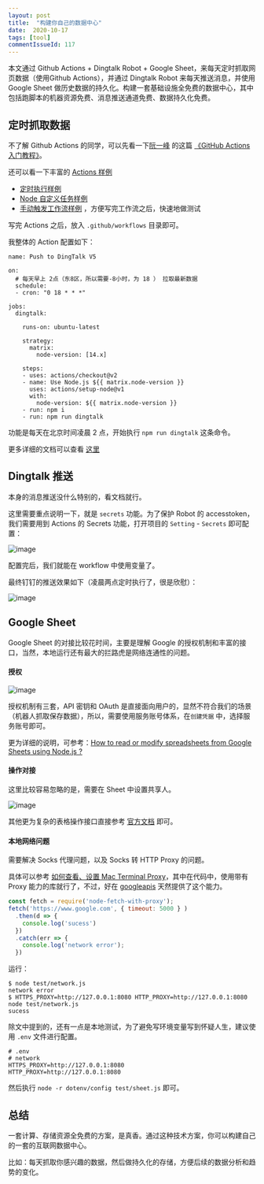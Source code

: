 ```yaml
---
layout: post
title:  "构建你自己的数据中心"
date:  2020-10-17
tags: [tool]
commentIssueId: 117
---
```




本文通过 Github Actions + Dingtalk Robot + Google Sheet，来每天定时抓取网页数据（使用Github Actions），并通过 Dingtalk Robot 来每天推送消息，并使用 Google Sheet 做历史数据的持久化。构建一套基础设施全免费的数据中心，其中包括跑脚本的机器资源免费、消息推送通道免费、数据持久化免费。



## 定时抓取数据

不了解 Github Actions 的同学，可以先看一下[阮一峰](http://www.ruanyifeng.com/) 的这篇 [《GitHub Actions 入门教程》](http://www.ruanyifeng.com/blog/2019/09/getting-started-with-github-actions.html)。

还可以看一下丰富的 [Actions 样例](https://github.com/zhoukekestar/sz-real-estate-actions/actions/new)

* [定时执行样例](https://github.com/actions/starter-workflows/blob/08ff79c7b930315861d16bed4903ddd90bf7c05c/automation/stale.yml)
* [Node 自定义任务样例](https://github.com/actions/starter-workflows/blob/08ff79c7b930315861d16bed4903ddd90bf7c05c/ci/node.js.yml)
* [手动触发工作流样例](https://github.com/actions/starter-workflows/blob/08ff79c7b930315861d16bed4903ddd90bf7c05c/automation/manual.yml) ，方便写完工作流之后，快速地做测试

写完 Actions 之后，放入 `.github/workflows` 目录即可。

我整体的 Action 配置如下：

```
name: Push to DingTalk V5

on:
  # 每天早上 2点（东8区，所以需要-8小时，为 18 ） 拉取最新数据
  schedule:
  - cron: "0 18 * * *"

jobs:
  dingtalk:

    runs-on: ubuntu-latest

    strategy:
      matrix:
        node-version: [14.x]

    steps:
    - uses: actions/checkout@v2
    - name: Use Node.js ${{ matrix.node-version }}
      uses: actions/setup-node@v1
      with:
        node-version: ${{ matrix.node-version }}
    - run: npm i
    - run: npm run dingtalk
```

功能是每天在北京时间凌晨 2 点，开始执行 `npm run dingtalk` 这条命令。

更多详细的文档可以查看 [这里](https://github.com/features/actions)



## Dingtalk 推送

本身的消息推送没什么特别的，看文档就行。

这里需要重点说明一下，就是 `secrets` 功能。为了保护 Robot 的 accesstoken，我们需要用到 Actions 的 Secrets 功能，打开项目的 `Setting` - `Secrets` 即可配置：

![image](https://user-images.githubusercontent.com/7157346/96334407-274cf280-10a3-11eb-8e69-b81c5dc8d4a6.png)



配置完后，我们就能在 workflow 中使用变量了。

最终钉钉的推送效果如下（凌晨两点定时执行了，很是欣慰）：

![image](https://user-images.githubusercontent.com/7157346/96334534-1f418280-10a4-11eb-887e-b9502961b32b.png)



## Google Sheet

Google Sheet 的对接比较花时间，主要是理解 Google 的授权机制和丰富的接口，当然，本地运行还有最大的拦路虎是网络连通性的问题。



#### 授权

![image](https://user-images.githubusercontent.com/7157346/96334582-7b0c0b80-10a4-11eb-9727-a9cba6bd3a6c.png)



授权机制有三套，API 密钥和 OAuth 是直接面向用户的，显然不符合我们的场景（机器人抓取保存数据），所以，需要使用服务账号体系，在`创建凭据` 中，选择服务账号即可。

更为详细的说明，可参考：[How to read or modify spreadsheets from Google Sheets using Node.js ?](https://codingfundas.com/how-to-read-edit-google-sheets-using-node-js/index.html)



#### 操作对接

这里比较容易忽略的是，需要在 Sheet 中设置共享人。

![image](https://user-images.githubusercontent.com/7157346/96334654-ee158200-10a4-11eb-97c8-cfc28a001c84.png)



其他更为复杂的表格操作接口直接参考 [官方文档](https://developers.google.com/sheets/api/quickstart/nodejs) 即可。



#### 本地网络问题

需要解决 Socks 代理问题，以及 Socks 转 HTTP Proxy 的问题。

具体可以参考 [如何查看、设置 Mac Terminal Proxy](https://zhoukekestar.github.io/notes/2020/10/03/mac-proxy.html)，其中在代码中，使用带有 Proxy 能力的库就行了，不过，好在 [googleapis](https://www.npmjs.com/package/googleapis/v/61.0.0#using-a-proxy) 天然提供了这个能力。

```js
const fetch = require('node-fetch-with-proxy');
fetch('https://www.google.com', { timeout: 5000 } )
  .then(d => {
    console.log('sucess')
  })
  .catch(err => {
    console.log('network error');
  })
```

运行：

```
$ node test/network.js
network error
$ HTTPS_PROXY=http://127.0.0.1:8080 HTTP_PROXY=http://127.0.0.1:8080 node test/network.js
sucess
```



除文中提到的，还有一点是本地测试，为了避免写环境变量写到怀疑人生，建议使用 `.env` 文件进行配置。

```
# .env
# network
HTTPS_PROXY=http://127.0.0.1:8080
HTTP_PROXY=http://127.0.0.1:8080
```

然后执行 `node -r dotenv/config test/sheet.js` 即可。



## 总结

一套计算、存储资源全免费的方案，是真香。通过这种技术方案，你可以构建自己的一套的互联网数据中心。

比如：每天抓取你感兴趣的数据，然后做持久化的存储，方便后续的数据分析和趋势的变化。
